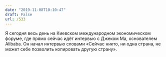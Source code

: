 ```yaml
---
date: "2019-11-08T10:10:47"
draft: False
url: /533
---
```


Я сегодня весь день на Киевском международном экономическом форуме, где прямо сейчас идёт интервью с Джеком Ма, основателем Alibaba. Он начал интервью словами «Сейчас никто, ни одна страна, не может себе позволить копировать другую страну».
